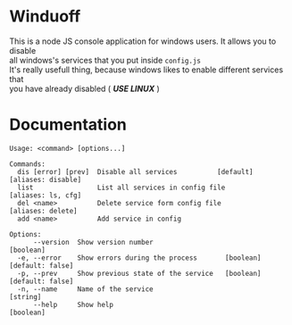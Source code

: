 # Winduoff

This is a node JS console application for windows users. It allows you to disable  
all windows's services that you put inside `config.js`  
It's really usefull thing, because windows likes to enable different services that  
you have already disabled ( ***USE LINUX*** )

# Documentation

```console
Usage: <command> [options...]

Commands:
  dis [error] [prev]  Disable all services          [default] [aliases: disable]
  list                List all services in config file        [aliases: ls, cfg]
  del <name>          Delete service form config file          [aliases: delete]
  add <name>          Add service in config

Options:
      --version  Show version number                                   [boolean]
  -e, --error    Show errors during the process       [boolean] [default: false]
  -p, --prev     Show previous state of the service   [boolean] [default: false]
  -n, --name     Name of the service                                    [string]
      --help     Show help                                             [boolean]
```